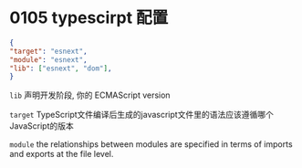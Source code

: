 # 0105 typescirpt 配置

```json
{
"target": "esnext",
"module": "esnext",
"lib": ["esnext", "dom"],
}
```

`lib` 声明开发阶段, 你的 ECMAScript version

`target`   TypeScript文件编译后生成的javascript文件里的语法应该遵循哪个JavaScript的版本

`module` the relationships between modules are specified in terms of imports and exports at the file level.